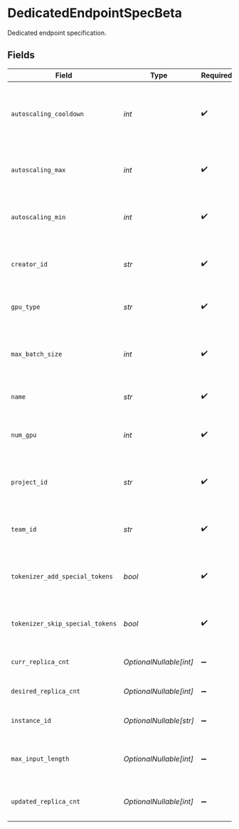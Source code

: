 # DedicatedEndpointSpecBeta

Dedicated endpoint specification.


## Fields

| Field                                                      | Type                                                       | Required                                                   | Description                                                |
| ---------------------------------------------------------- | ---------------------------------------------------------- | ---------------------------------------------------------- | ---------------------------------------------------------- |
| `autoscaling_cooldown`                                     | *int*                                                      | :heavy_check_mark:                                         | The cooldown period in seconds between scaling operations. |
| `autoscaling_max`                                          | *int*                                                      | :heavy_check_mark:                                         | The maximum number of replicas allowed.                    |
| `autoscaling_min`                                          | *int*                                                      | :heavy_check_mark:                                         | The minimum number of replicas to maintain.                |
| `creator_id`                                               | *str*                                                      | :heavy_check_mark:                                         | The ID of the user who created the endpoint.               |
| `gpu_type`                                                 | *str*                                                      | :heavy_check_mark:                                         | The type of GPU to use for the endpoint.                   |
| `max_batch_size`                                           | *int*                                                      | :heavy_check_mark:                                         | The maximum batch size for inference requests.             |
| `name`                                                     | *str*                                                      | :heavy_check_mark:                                         | The name of the endpoint.                                  |
| `num_gpu`                                                  | *int*                                                      | :heavy_check_mark:                                         | The number of GPUs to use per replica.                     |
| `project_id`                                               | *str*                                                      | :heavy_check_mark:                                         | The ID of the project that owns the endpoint.              |
| `team_id`                                                  | *str*                                                      | :heavy_check_mark:                                         | The ID of the team that owns the endpoint.                 |
| `tokenizer_add_special_tokens`                             | *bool*                                                     | :heavy_check_mark:                                         | Whether to add special tokens in tokenizer input.          |
| `tokenizer_skip_special_tokens`                            | *bool*                                                     | :heavy_check_mark:                                         | Whether to skip special tokens in tokenizer output.        |
| `curr_replica_cnt`                                         | *OptionalNullable[int]*                                    | :heavy_minus_sign:                                         | The current number of replicas.                            |
| `desired_replica_cnt`                                      | *OptionalNullable[int]*                                    | :heavy_minus_sign:                                         | The desired number of replicas.                            |
| `instance_id`                                              | *OptionalNullable[str]*                                    | :heavy_minus_sign:                                         | The ID of the instance.                                    |
| `max_input_length`                                         | *OptionalNullable[int]*                                    | :heavy_minus_sign:                                         | The maximum allowed input length.                          |
| `updated_replica_cnt`                                      | *OptionalNullable[int]*                                    | :heavy_minus_sign:                                         | The updated number of replicas.                            |